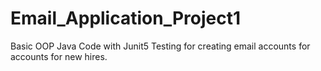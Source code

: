 # Email_Application_Project1

Basic OOP Java Code with Junit5 Testing for creating email accounts
for accounts for new hires.
